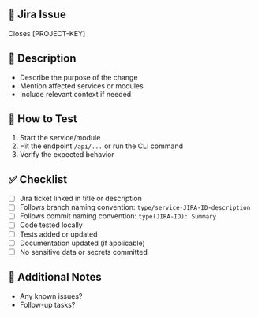 ## 🔗 Jira Issue
<!-- 
Example: Closes [PROJ-123](https://your-jira-instance.atlassian.net/browse/PROJ-123)
-->
Closes [PROJECT-KEY]

## 📄 Description
<!-- 
A clear and concise explanation of what this PR does. 
What feature, bugfix, or improvement does it deliver?
-->
- Describe the purpose of the change
- Mention affected services or modules
- Include relevant context if needed

## 🧪 How to Test
<!-- 
Steps for manually testing this PR (if applicable).
-->
1. Start the service/module
2. Hit the endpoint `/api/...` or run the CLI command
3. Verify the expected behavior

## ✅ Checklist
<!-- 
Mark completed items with [x]
-->
- [ ] Jira ticket linked in title or description
- [ ] Follows branch naming convention: `type/service-JIRA-ID-description`
- [ ] Follows commit naming convention: `type(JIRA-ID): Summary`
- [ ] Code tested locally
- [ ] Tests added or updated
- [ ] Documentation updated (if applicable)
- [ ] No sensitive data or secrets committed

## 📝 Additional Notes
<!-- 
Add any extra context or implementation details.
-->
- Any known issues?
- Follow-up tasks?
